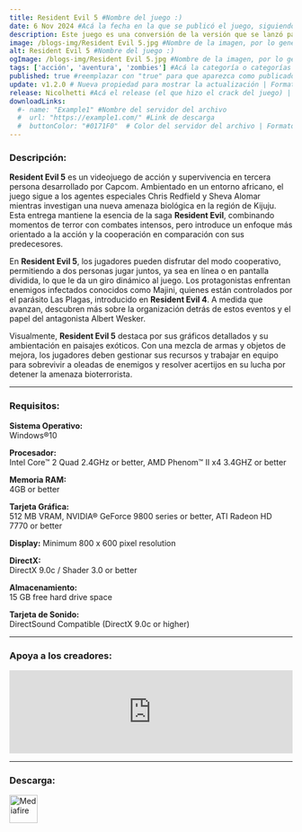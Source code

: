 ```yaml
---
title: Resident Evil 5 #Nombre del juego :)
date: 6 Nov 2024 #Acá la fecha en la que se publicó el juego, siguiendo este formato: Dia "30", Mes "Oct", Año "2024" = como debe quedar: 30 Oct 2024
description: Este juego es una conversión de la versión que se lanzó para Games for Windows - Live en 2009. Si compras el Untold Stories Bundle en Steam, conseguirás lo mismo que con la Resident Evil 5 Gold Edition. #Acá una mini descripción del juego
image: /blogs-img/Resident Evil 5.jpg #Nombre de la imagen, por lo general es exactamente el mismo nombre que el juego excluyendo lo ":" (Dos puntos)
alt: Resident Evil 5 #Nombre del juego :)
ogImage: /blogs-img/Resident Evil 5.jpg #Nombre de la imagen, por lo general es exactamente el mismo nombre que el juego excluyendo lo ":" (Dos puntos)
tags: ['acción', 'aventura', 'zombies'] #Acá la categoría o categorías del juego, si es más de una se coloca en este formato: ['categoría1', 'categoría2']
published: true #reemplazar con "true" para que aparezca como publicado
update: v1.2.0 # Nueva propiedad para mostrar la actualización | Formato: v1.0.0
release: Nicolhetti #Acá el release (el que hizo el crack del juego) | Formato: Nicolhetti
downloadLinks:
  #- name: "Example1" #Nombre del servidor del archivo
  #  url: "https://example1.com/" #Link de descarga
  #  buttonColor: "#0171F0"  # Color del servidor del archivo | Formato hexadecimal | MediaFire: #0171F0 | Buzzheavier: #FF6600 |
---
```


<!--En VSCode seleccionando una palabra, por ejemplo: "Resident Evil 5" y apretando Ctrl+F2 se seleccionan todas las palabras iguales-->

### Descripción:
**Resident Evil 5** es un videojuego de acción y supervivencia en tercera persona desarrollado por Capcom. Ambientado en un entorno africano, el juego sigue a los agentes especiales Chris Redfield y Sheva Alomar mientras investigan una nueva amenaza biológica en la región de Kijuju. Esta entrega mantiene la esencia de la saga **Resident Evil**, combinando momentos de terror con combates intensos, pero introduce un enfoque más orientado a la acción y la cooperación en comparación con sus predecesores.

En **Resident Evil 5**, los jugadores pueden disfrutar del modo cooperativo, permitiendo a dos personas jugar juntos, ya sea en línea o en pantalla dividida, lo que le da un giro dinámico al juego. Los protagonistas enfrentan enemigos infectados conocidos como Majini, quienes están controlados por el parásito Las Plagas, introducido en **Resident Evil 4**. A medida que avanzan, descubren más sobre la organización detrás de estos eventos y el papel del antagonista Albert Wesker.

Visualmente, **Resident Evil 5** destaca por sus gráficos detallados y su ambientación en paisajes exóticos. Con una mezcla de armas y objetos de mejora, los jugadores deben gestionar sus recursos y trabajar en equipo para sobrevivir a oleadas de enemigos y resolver acertijos en su lucha por detener la amenaza bioterrorista.
<!--Prompt para Chat-GPT: Hazme una descripción para el juego "Resident Evil 5" y cada que menciones "Resident Evil 5" ponlo en negrita -->

---

### Requisitos:
**Sistema Operativo:**  
Windows®10

**Procesador:**  
Intel Core™ 2 Quad 2.4GHz or better, AMD Phenom™ II x4 3.4GHZ or better

**Memoria RAM:**  
4GB or better

**Tarjeta Gráfica:**  
512 MB VRAM, NVIDIA® GeForce 9800 series or better, ATI Radeon HD 7770 or better

**Display:**
Minimum 800 x 600 pixel resolution

**DirectX:**  
DirectX 9.0c / Shader 3.0 or better

**Almacenamiento:**  
15 GB free hard drive space

**Tarjeta de Sonido:**  
DirectSound Compatible (DirectX 9.0c or higher)

<!--Si falta o sobra un requisito se quita o se agrega manteniendo el mismo formato-->

---

### Apoya a los creadores:
<iframe src="https://store.steampowered.com/widget/21690/" frameborder="0" style="background-color: transparent; width: 100% !important; aspect-ratio: 646 / 190;"></iframe>

<!--Reemplazar los numeros (AppID) del juego (en este caso 2668510) por el numero (AppID) correspondiente con el juego a publicar-->
<!--El AppID se encuentra en la URL del Juego en Steam-->

---

### Descarga:

[<img src="https://gist.github.com/cxmeel/0dbc95191f239b631c3874f4ccf114e2/raw/download.svg" alt="Mediafire" height="50" />](https://www.mediafire.com/file/b7imlearb5bky66/Resident_Evil_5.zip/file)

<!-- # se debe reemplazar por el link de descarga-->

<!--NOMBRE-DEL-SERVICIO se debe reemplazar por el servicio donde está subido el juego-->